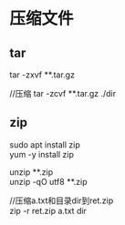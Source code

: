 # 压缩文件

## tar

tar -zxvf  **.tar.gz

//压缩
tar -zcvf **.tar.gz ./dir

## zip

sudo apt install zip  
yum -y install zip

unzip  **.zip  
unzip -qO utf8 **.zip

//压缩a.txt和目录dir到ret.zip  
zip -r ret.zip a.txt dir
